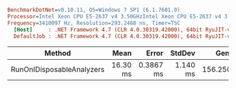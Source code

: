 ``` ini

BenchmarkDotNet=v0.10.11, OS=Windows 7 SP1 (6.1.7601.0)
Processor=Intel Xeon CPU E5-2637 v4 3.50GHzIntel Xeon CPU E5-2637 v4 3.50GHz, ProcessorCount=16
Frequency=3410097 Hz, Resolution=293.2468 ns, Timer=TSC
  [Host]     : .NET Framework 4.7 (CLR 4.0.30319.42000), 64bit RyuJIT-v4.7.2117.0
  DefaultJob : .NET Framework 4.7 (CLR 4.0.30319.42000), 64bit RyuJIT-v4.7.2117.0


```
|                    Method |     Mean |     Error |   StdDev |    Gen 0 | Allocated |
|-------------------------- |---------:|----------:|---------:|---------:|----------:|
| RunOnIDisposableAnalyzers | 16.30 ms | 0.3867 ms | 1.140 ms | 156.2500 |   1.07 MB |
